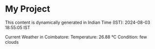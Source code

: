 # My Project

This content is dynamically generated in Indian Time (IST): 2024-08-03 18:55:05 IST


Current Weather in Coimbatore:
Temperature: 26.88 °C
Condition: few clouds
